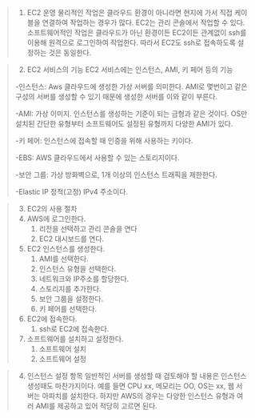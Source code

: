 >1. EC2 운영
>	물리적인 작업은 클라우드 환경이 아니라면 현지에 가서 직접 케이블을 연결하여 작업하는 경우가 많다. 
>	EC2는 관리 콘솔에서 작업할 수 있다. 
>	소프트웨어적인 작업은 클라우드가 아닌 환경이든 EC2이든 관계없이 ssh를 이용해 원격으로 로그인하여 작업한다. 따라서  EC2도 ssh로 접속하도록 설정하는 것은 동일한다. 

>2. EC2 서비스의 기능
>	EC2 서비스에는 인스턴스, AMI, 키 페어 등의 기능 
>	
>	-인스턴스: Aws 클라우드에 생성한 가상 서버를 의미한다. AMI로 몇번이고 같은 구성의 서버를 생성할 수 있기 때문에 생성한 서버를 이와 같이 부른다. 
>	
>	-AMI: 가상 이미지. 인스턴스를 생성하는 기준이 되는 금형과 같은 것이다. OS만 설치된 간단한 유형부터 소프트웨어도 설정된 유형까지 다양한 AMI가 있다. 
>	
>	-키 페어: 인스턴스에 접속할 때 인증을 위해 사용하는 키이다. 
>	
>	-EBS: AWS 클라우드에서 사용할 수 있는 스토리지이다. 
>	
>	-보안 그룹: 가상 방화벽으로, 1개 이상의 인스턴스 트래픽을 제한한다. 
>	
>	-Elastic IP 정적(고정) IPv4 주소이다. 

>3. EC2의 사용 절차
>	1. AWS에 로그인한다.
>		1. 리전을 선택하고 관리 콘솔을 연다
>		2. EC2 대시보드를 연다.
>	2. EC2 인스턴스를 생성한다. 
>		1. AMI를 선택한다.
>		2. 인스턴스 유형을 선택한다. 
>		3. 네트워크와 IP주소를 할당한다. 
>		4. 스토리지를 추가한다.
>		5. 보안 그룹을 설정한다. 
>		6. 키 페어를 선택한다. 
>	3. EC2에 접속한다. 
>		1. ssh로 EC2에 접속한다. 
>	4. 소프트웨어를 설치하고 설정한다. 
>		1. 소프트웨어 설치
>		2. 소프트웨어 설정

>4. 인스턴스 설정 항목
>	일반적인 서버를 생성할 때 검토해야 할 내용은 인스턴스 생성때도 마찬가지이다. 예를 들면 CPU xx, 메모리는 OO, OS는 xx, 웹 서버는 아파치를 설치한다. 하지만 AWS의 경우는 다양한 인스턴스 유형과 여러 AMI를 제공하고 있어 적당히 고르면 된다. 


